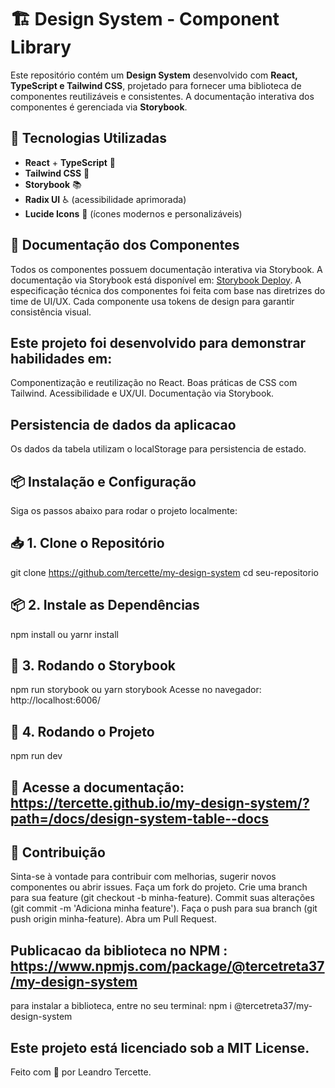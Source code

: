 # 🏗️ Design System - Component Library

Este repositório contém um **Design System** desenvolvido com **React, TypeScript e Tailwind CSS**, projetado para fornecer uma biblioteca de componentes reutilizáveis e consistentes. A documentação interativa dos componentes é gerenciada via **Storybook**.

## 🚀 Tecnologias Utilizadas

- **React** + **TypeScript** 🔹  
- **Tailwind CSS** 🎨  
- **Storybook** 📚  
- **Radix UI** ♿ (acessibilidade aprimorada)  
- **Lucide Icons** 🔄 (ícones modernos e personalizáveis)  

## 📖 Documentação dos Componentes
Todos os componentes possuem documentação interativa via Storybook.
A documentação via Storybook está disponível em: [Storybook Deploy](https://tercette.github.io/my-design-system/?path=/docs/design-system-table--docs).
A especificação técnica dos componentes foi feita com base nas diretrizes do time de UI/UX.
Cada componente usa tokens de design para garantir consistência visual.

## Este projeto foi desenvolvido para demonstrar habilidades em:
Componentização e reutilização no React.
Boas práticas de CSS com Tailwind.
Acessibilidade e UX/UI.
Documentação via Storybook.

## Persistencia de dados da aplicacao
Os dados da tabela utilizam o localStorage para persistencia de estado.

## 📦 Instalação e Configuração

Siga os passos abaixo para rodar o projeto localmente:

## 📥 1. Clone o Repositório
git clone https://github.com/tercette/my-design-system
cd seu-repositorio

## 📦 2. Instale as Dependências
npm install ou yarnr install

## 📌 3. Rodando o Storybook

npm run storybook ou yarn storybook
Acesse no navegador: http://localhost:6006/

## 🔧 4. Rodando o Projeto
npm run dev

## 🔗 Acesse a documentação: https://tercette.github.io/my-design-system/?path=/docs/design-system-table--docs

## 🤝 Contribuição
Sinta-se à vontade para contribuir com melhorias, sugerir novos componentes ou abrir issues.
Faça um fork do projeto.
Crie uma branch para sua feature (git checkout -b minha-feature).
Commit suas alterações (git commit -m 'Adiciona minha feature').
Faça o push para sua branch (git push origin minha-feature).
Abra um Pull Request.

## Publicacao da biblioteca no NPM :  https://www.npmjs.com/package/@tercetreta37/my-design-system
para instalar a biblioteca, entre no seu terminal: npm i @tercetreta37/my-design-system

## Este projeto está licenciado sob a MIT License.

Feito com 💙 por Leandro Tercette.